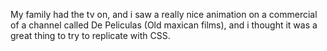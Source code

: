 My family had the tv on, and i saw a really nice animation on a commercial of a channel called De Peliculas (Old maxican films), and i thought it was a great thing to try to replicate with CSS.
